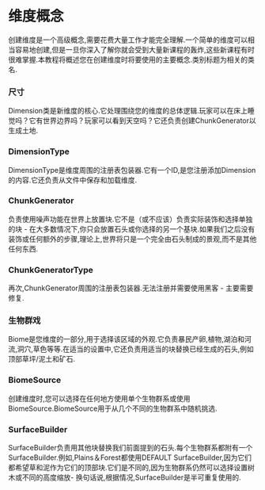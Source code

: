 # 维度概念
创建维度是一个高级概念,需要花费大量工作才能完全理解.一个简单的维度可以相当容易地创建,但是一旦你深入了解你就会受到大量新课程的轰炸,这些新课程有时很难掌握.本教程将概述您在创建维度时将要使用的主要概念.类别标题为相关的类名.
### 尺寸
Dimension类是新维度的核心.它处理围绕您的维度的总体逻辑.玩家可以在床上睡觉吗？它有世界边界吗？玩家可以看到天空吗？它还负责创建ChunkGenerator以生成土地.
### DimensionType
DimensionType是维度周围的注册表包装器.它有一个ID,是您注册添加Dimension的内容.它还负责从文件中保存和加载维度.

### ChunkGenerator
负责使用噪声功能在世界上放置块.它不是（或不应该）负责实际装饰和选择单独的块 - 在大多数情况下,你只会放置石头或你选择的另一个基块.如果我们之后没有装饰或任何额外的步骤,理论上,世界将只是一个完全由石头制成的景观,而不是其他任何东西.

### ChunkGeneratorType
再次,ChunkGenerator周围的注册表包装器.无法注册并需要使用黑客 - 主要需要修复.

### 生物群戏
Biome是您维度的一部分,用于选择该区域的外观.它负责暴民产卵,植物,湖泊和河流,洞穴,草色等等.在适当的设置中,它还负责用适当的块替换已经生成的石头,例如顶部草坪/泥土和矿石.

### BiomeSource
创建维度时,您可以选择在任何地方使用单个生物群系或使用BiomeSource.BiomeSource用于从几个不同的生物群系中随机挑选.

### SurfaceBuilder
SurfaceBuilder负责用其他块替换我们前面提到的石头.每个生物群系都附有一个SurfaceBuilder.例如,Plains＆Forest都使用DEFAULT SurfaceBuilder,因为它们都希望草和泥作为它们的顶部块.它们是不同的,因为生物群系仍然可以选择设置树木或不同的高度缩放 ​​- 换句话说,根据情况,SurfaceBuilder是半可重复使用的.